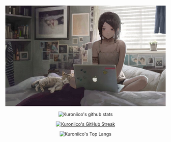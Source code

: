 ![Cover](https://github.com/FlorianRabaste/Kuroniico/blob/main/img/githubbackground.jpg)

<center>
  
  ![Kuroniico's github stats](https://github-readme-stats.vercel.app/api?username=Kuroniico&show_icons=true)

  [![Kuroniico's GitHub Streak](https://github-readme-streak-stats.herokuapp.com?user=Kuroniico)](https://git.io/streak-stats)

  ![Kuroniico's Top Langs](https://github-readme-stats.vercel.app/api/top-langs/?username=Kuroniico&layout=compact&langs_count=12)
  
</center>
